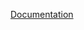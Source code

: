 

[Documentation](https://ucdavis-bioinformatics-training.github.io/2019-March-Bioinformatics-Prerequisites/)

